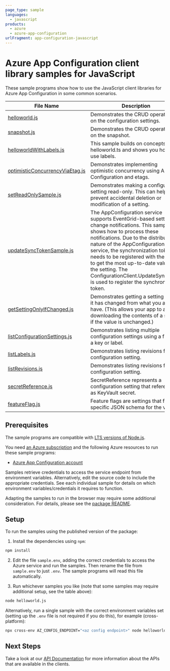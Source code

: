 ```yaml
---
page_type: sample
languages:
  - javascript
products:
  - azure
  - azure-app-configuration
urlFragment: app-configuration-javascript
---
```


# Azure App Configuration client library samples for JavaScript

These sample programs show how to use the JavaScript client libraries for Azure App Configuration in some common scenarios.

| **File Name**                                                   | **Description**                                                                                                                                                                                                                                                                                                                                                                                                   |
| --------------------------------------------------------------- | ----------------------------------------------------------------------------------------------------------------------------------------------------------------------------------------------------------------------------------------------------------------------------------------------------------------------------------------------------------------------------------------------------------------- |
| [helloworld.js][helloworld]                                     | Demonstrates the CRUD operations on the configuration settings.                                                                                                                                                                                                                                                                                                                                                   |
| [snapshot.js][snapshot]                                         | Demonstrates the CRUD operations on the snapshot.                                                                                                                                                                                                                                                                                                                                                                 |
| [helloworldWithLabels.js][helloworldwithlabels]                 | This sample builds on concepts in helloworld.ts and shows you how to use labels.                                                                                                                                                                                                                                                                                                                                  |
| [optimisticConcurrencyViaEtag.js][optimisticconcurrencyviaetag] | Demonstrates implementing optimistic concurrency using App Configuration and etags.                                                                                                                                                                                                                                                                                                                               |
| [setReadOnlySample.js][setreadonlysample]                       | Demonstrates making a configuration setting read-only. This can help prevent accidental deletion or modification of a setting.                                                                                                                                                                                                                                                                                    |
| [updateSyncTokenSample.js][updatesynctokensample]               | The AppConfiguration service supports EventGrid-based setting change notifications. This sample shows how to process these notifications. Due to the distributed nature of the AppConfiguration service, the synchronization token needs to be registered with the client to get the most up-to-date value of the setting. The ConfigurationClient.UpdateSyncToken is used to register the synchronization token. |
| [getSettingOnlyIfChanged.js][getsettingonlyifchanged]           | Demonstrates getting a setting only if it has changed from what you already have. (This allows your app to avoid downloading the contents of a setting if the value is unchanged.)                                                                                                                                                                                                                                |
| [listConfigurationSettings.js][listconfigurationsettings]       | Demonstrates listing multiple configuration settings using a filter for a key or label.                                                                                                                                                                                                                                                                                                                           |
| [listLabels.js][listlabels]                                     | Demonstrates listing revisions for a configuration setting.                                                                                                                                                                                                                                                                                                                                                       |
| [listRevisions.js][listrevisions]                               | Demonstrates listing revisions for a configuration setting.                                                                                                                                                                                                                                                                                                                                                       |
| [secretReference.js][secretreference]                           | SecretReference represents a configuration setting that references as KeyVault secret.                                                                                                                                                                                                                                                                                                                            |
| [featureFlag.js][featureflag]                                   | Feature flags are settings that follow specific JSON schema for the value.                                                                                                                                                                                                                                                                                                                                        |

## Prerequisites

The sample programs are compatible with [LTS versions of Node.js](https://github.com/nodejs/release#release-schedule).

You need [an Azure subscription][freesub] and the following Azure resources to run these sample programs:

- [Azure App Configuration account][createinstance_azureappconfigurationaccount]

Samples retrieve credentials to access the service endpoint from environment variables. Alternatively, edit the source code to include the appropriate credentials. See each individual sample for details on which environment variables/credentials it requires to function.

Adapting the samples to run in the browser may require some additional consideration. For details, please see the [package README][package].

## Setup

To run the samples using the published version of the package:

1. Install the dependencies using `npm`:

```bash
npm install
```

2. Edit the file `sample.env`, adding the correct credentials to access the Azure service and run the samples. Then rename the file from `sample.env` to just `.env`. The sample programs will read this file automatically.

3. Run whichever samples you like (note that some samples may require additional setup, see the table above):

```bash
node helloworld.js
```

Alternatively, run a single sample with the correct environment variables set (setting up the `.env` file is not required if you do this), for example (cross-platform):

```bash
npx cross-env AZ_CONFIG_ENDPOINT="<az config endpoint>" node helloworld.js
```

## Next Steps

Take a look at our [API Documentation][apiref] for more information about the APIs that are available in the clients.

[helloworld]: https://github.com/Azure/azure-sdk-for-js/blob/main/sdk/appconfiguration/app-configuration/samples/v1/javascript/helloworld.js
[snapshot]: https://github.com/Azure/azure-sdk-for-js/blob/main/sdk/appconfiguration/app-configuration/samples/v1/javascript/snapshot.js
[helloworldwithlabels]: https://github.com/Azure/azure-sdk-for-js/blob/main/sdk/appconfiguration/app-configuration/samples/v1/javascript/helloworldWithLabels.js
[optimisticconcurrencyviaetag]: https://github.com/Azure/azure-sdk-for-js/blob/main/sdk/appconfiguration/app-configuration/samples/v1/javascript/optimisticConcurrencyViaEtag.js
[setreadonlysample]: https://github.com/Azure/azure-sdk-for-js/blob/main/sdk/appconfiguration/app-configuration/samples/v1/javascript/setReadOnlySample.js
[updatesynctokensample]: https://github.com/Azure/azure-sdk-for-js/blob/main/sdk/appconfiguration/app-configuration/samples/v1/javascript/updateSyncTokenSample.js
[getsettingonlyifchanged]: https://github.com/Azure/azure-sdk-for-js/blob/main/sdk/appconfiguration/app-configuration/samples/v1/javascript/getSettingOnlyIfChanged.js
[listconfigurationsettings]: https://github.com/Azure/azure-sdk-for-js/blob/main/sdk/appconfiguration/app-configuration/samples/v1/javascript/listConfigurationSettings.js
[listlabels]: https://github.com/Azure/azure-sdk-for-js/blob/main/sdk/appconfiguration/app-configuration/samples/v1/javascript/listLabels.js
[listrevisions]: https://github.com/Azure/azure-sdk-for-js/blob/main/sdk/appconfiguration/app-configuration/samples/v1/javascript/listRevisions.js
[secretreference]: https://github.com/Azure/azure-sdk-for-js/blob/main/sdk/appconfiguration/app-configuration/samples/v1/javascript/secretReference.js
[featureflag]: https://github.com/Azure/azure-sdk-for-js/blob/main/sdk/appconfiguration/app-configuration/samples/v1/javascript/featureFlag.js
[apiref]: https://docs.microsoft.com/javascript/api/@azure/app-configuration
[freesub]: https://azure.microsoft.com/free/
[createinstance_azureappconfigurationaccount]: https://docs.microsoft.com/azure/azure-app-configuration/quickstart-aspnet-core-app?tabs=core5x#create-an-app-configuration-store
[package]: https://github.com/Azure/azure-sdk-for-js/tree/main/sdk/appconfiguration/app-configuration/README.md
